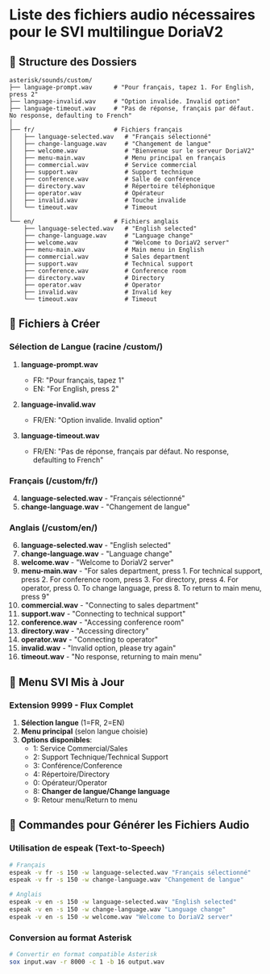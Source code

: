 # Liste des fichiers audio nécessaires pour le SVI multilingue DoriaV2

## 📁 Structure des Dossiers
```
asterisk/sounds/custom/
├── language-prompt.wav      # "Pour français, tapez 1. For English, press 2"
├── language-invalid.wav     # "Option invalide. Invalid option"
├── language-timeout.wav     # "Pas de réponse, français par défaut. No response, defaulting to French"
│
├── fr/                      # Fichiers français
│   ├── language-selected.wav   # "Français sélectionné"
│   ├── change-language.wav     # "Changement de langue"
│   ├── welcome.wav             # "Bienvenue sur le serveur DoriaV2"
│   ├── menu-main.wav           # Menu principal en français
│   ├── commercial.wav          # Service commercial
│   ├── support.wav             # Support technique
│   ├── conference.wav          # Salle de conférence
│   ├── directory.wav           # Répertoire téléphonique
│   ├── operator.wav            # Opérateur
│   ├── invalid.wav             # Touche invalide
│   └── timeout.wav             # Timeout
│
└── en/                      # Fichiers anglais
    ├── language-selected.wav   # "English selected"
    ├── change-language.wav     # "Language change"
    ├── welcome.wav             # "Welcome to DoriaV2 server"
    ├── menu-main.wav           # Main menu in English
    ├── commercial.wav          # Sales department
    ├── support.wav             # Technical support
    ├── conference.wav          # Conference room
    ├── directory.wav           # Directory
    ├── operator.wav            # Operator
    ├── invalid.wav             # Invalid key
    └── timeout.wav             # Timeout
```

## 🎵 Fichiers à Créer

### Sélection de Langue (racine /custom/)
1. **language-prompt.wav** 
   - FR: "Pour français, tapez 1"
   - EN: "For English, press 2"

2. **language-invalid.wav**
   - FR/EN: "Option invalide. Invalid option"

3. **language-timeout.wav**
   - FR/EN: "Pas de réponse, français par défaut. No response, defaulting to French"

### Français (/custom/fr/)
4. **language-selected.wav** - "Français sélectionné"
5. **change-language.wav** - "Changement de langue"

### Anglais (/custom/en/)
6. **language-selected.wav** - "English selected"
7. **change-language.wav** - "Language change"
8. **welcome.wav** - "Welcome to DoriaV2 server"
9. **menu-main.wav** - "For sales department, press 1. For technical support, press 2. For conference room, press 3. For directory, press 4. For operator, press 0. To change language, press 8. To return to main menu, press 9"
10. **commercial.wav** - "Connecting to sales department"
11. **support.wav** - "Connecting to technical support"
12. **conference.wav** - "Accessing conference room"
13. **directory.wav** - "Accessing directory"
14. **operator.wav** - "Connecting to operator"
15. **invalid.wav** - "Invalid option, please try again"
16. **timeout.wav** - "No response, returning to main menu"

## 🎯 Menu SVI Mis à Jour

### Extension 9999 - Flux Complet
1. **Sélection langue** (1=FR, 2=EN)
2. **Menu principal** (selon langue choisie)
3. **Options disponibles**:
   - 1: Service Commercial/Sales
   - 2: Support Technique/Technical Support  
   - 3: Conférence/Conference
   - 4: Répertoire/Directory
   - 0: Opérateur/Operator
   - 8: **Changer de langue/Change language**
   - 9: Retour menu/Return to menu

## 🔧 Commandes pour Générer les Fichiers Audio

### Utilisation de espeak (Text-to-Speech)
```bash
# Français
espeak -v fr -s 150 -w language-selected.wav "Français sélectionné"
espeak -v fr -s 150 -w change-language.wav "Changement de langue"

# Anglais  
espeak -v en -s 150 -w language-selected.wav "English selected"
espeak -v en -s 150 -w change-language.wav "Language change"
espeak -v en -s 150 -w welcome.wav "Welcome to DoriaV2 server"
```

### Conversion au format Asterisk
```bash
# Convertir en format compatible Asterisk
sox input.wav -r 8000 -c 1 -b 16 output.wav
```
